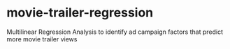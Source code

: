 # movie-trailer-regression
Multilinear Regression Analysis to identify ad campaign factors that predict more movie trailer views
